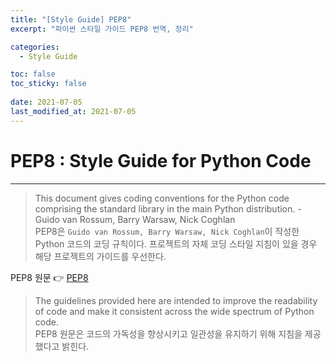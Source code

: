 ```yaml
---
title: "[Style Guide] PEP8"
excerpt: "파이썬 스타일 가이드 PEP8 번역, 정리"

categories:
  - Style Guide

toc: false
toc_sticky: false
 
date: 2021-07-05
last_modified_at: 2021-07-05
---
```


# PEP8 : Style Guide for Python Code
---
> This document gives coding conventions for the Python code comprising the standard library in the main Python distribution. - Guido van Rossum, Barry Warsaw, Nick Coghlan  
PEP8은 `Guido van Rossum, Barry Warsaw, Nick Coghlan`이 작성한 Python 코드의 코딩 규칙이다. 프로젝트의 자체 코딩 스타일 지침이 있을 경우 해당 프로젝트의 가이드를 우선한다.  

PEP8 원문 👉 [PEP8](https://www.python.org/dev/peps/pep-0008/)  

> The guidelines provided here are intended to improve the readability of code and make it consistent across the wide spectrum of Python code.  
PEP8 원문은 코드의 가독성을 향상시키고 일관성을 유지하기 위해 지침을 제공했다고 밝힌다.